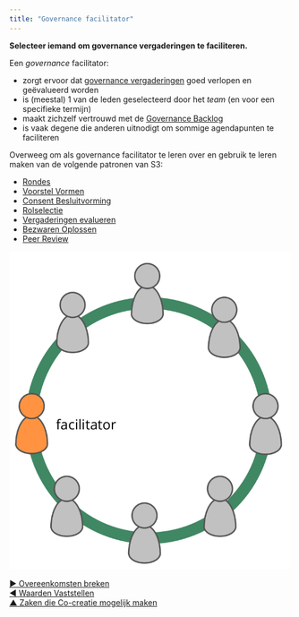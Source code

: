 ```yaml
---
title: "Governance facilitator"
---
```



<strong>Selecteer iemand om governance vergaderingen te faciliteren.</strong>

Een <dfn data-info="Governance: Het vaststellen van doelstellingen en het nemen en ontwikkelen van besluiten die ervoor moeten zorgen dat deze doelstellingen ook worden bereikt.">governance</dfn> facilitator:

- zorgt ervoor dat [governance vergaderingen](governance-meeting.html) goed verlopen en geëvalueerd worden
- is (meestal) 1 van de leden geselecteerd door het <dfn data-info="Team: Een groep mensen die samenwerken naar een gedeelde bestuurder (of objectief). Meestal maakt een team deel uit van een organisatie, of wordt het gevormd als een samenwerking van verschillende organisaties.">team</dfn> (en voor een specifieke termijn)
- maakt zichzelf vertrouwd met de [Governance Backlog](governance-backlog.html)
- is vaak degene die anderen uitnodigt om sommige agendapunten te faciliteren

Overweeg om als governance facilitator te leren over en gebruik te leren maken van de volgende patronen van S3:

- [Rondes](rounds.html)
- [Voorstel Vormen](proposal-forming.html)
- [Consent Besluitvorming](consent-decision-making.html)
- [Rolselectie](role-selection.html)
- [Vergaderingen evalueren](evaluate-meetings.html)
- [Bezwaren Oplossen](resolve-objections.html)
- [Peer Review](peer-review.html)

![De governance facilitator is doorgaans een lid van het team](img/circle/facilitator.png)

[&#9654; Overeenkomsten breken](breaking-agreements.html)<br/>[&#9664; Waarden Vaststellen](agree-on-values.html)<br/>[&#9650; Zaken die Co-creatie mogelijk maken](enablers-of-collaboration.html)

